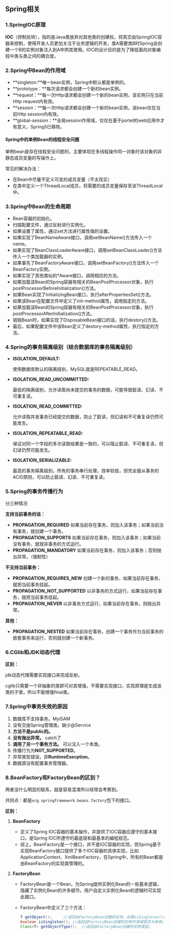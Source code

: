 ## Spring相关

### 1.SpringIOC原理

**IOC**（控制反转），指的是Java类放弃对其他类的创建权，将其交由SpringIOC容器来控制，使得开发人员更加关注于业务逻辑的开发，类A需要类B时Spring会创建一个B的实例对象注入到A中供其使用。IOC的设计目的是为了降低面向对象编程中类与类之间的耦合度。

### 2.Spring中Bean的作用域

* **singleton:**唯一bean实例，Spring中默认都是单例的。
* **prototype：**每次请求都会创建一个新的bean实例。
* **request：**每一次Http请求都会创建一个新的bean实例，该实例只在当前Http request内有效。
* **session：**每一次Http请求都会创建一个新的bean实例，该bean仅在当前Http session内有效。
* **global-session：**全局session作用域，仅仅在基于portel的web应用中才有意义，Spring5已移除。

#### Spring中的单例Bean的线程安全问题

单例bean是存在线程安全问题的，主要体现在多线程操作同一对象时该对象的非静态成员变量的写操作上。

常见的解决办法：

* 在Bean中尽量不定义可变的成员变量（不太现实）
* 在类中定义一个ThreadLocal成员，将需要的成员变量保存至该ThreadLocal中。

### 3.Spring中Bean的生命周期

* Bean容器的初始化。
* 扫描配置文件，通过反射进行实例化。
* 如果设置了属性，通过set方法进行属性值的设置。
* 如果实现了BeanNameAware接口，调用setBeanName()方法传入一个name。
* 如果实现了BeanClassLoaderAware接口，调用setBeanClassLoader()方法传入一个类加载器的实例。
* 如果事先了BeanFactoryAware接口，调用setBeanFactory()方法传入一个BeanFactory实例。
* 如果实现了其他类似的*Aware接口，调用相应的方法。
* 如果加载该Bean的Spring容器有相关的BeanPostProcessor对象，执行postProcessorBeforeInitialization()方法。
* 如果Bean实现了InitializingBean接口，执行afterPropertiesSet()方法。
* 如果该Bean在配置文件中定义了init-method属性，调用指定的方法。
* 如果加载该Bean的Spring容器有相关的BeanPostProcessor对象，执行postProcessorAfterInitialization()方法。
* 销毁Bean时，如果实现了DisposableBean接口的话，执行destory()方法。
* 最后，如果配置文件中该Bean定义了destory-method属性，执行指定的方法。

### 4.Spring的事务隔离级别（结合数据库的事务隔离级别）

* **ISOLATION_DEFAULT:**

  使用数据库默认的隔离级别，MySQL就是REPEATABLE_READ。

* **ISOLATION_READ_UNCOMMITTED:**

  最低的隔离级别，允许读取尚未提交的事务的数据，可能导致脏读、幻读、不可重复读。

* **ISOLATION_READ_COMMITTED:**

  允许读取并发事务已经提交的数据，防止了脏读，但幻读和不可重复读仍然可能发生。

* **ISOLATION_REPEATABLE_READ:**

  保证对同一个字段的多次读取结果是一致的，可以阻止脏读、不可重复读，但幻读仍然可能发生。

* **ISOLATION_SERIALIZABLE:**

  最高的事务隔离级别，所有的事务串行处理，效率较低，但完全服从事务的ACID原则，可以防止脏读、幻读、不可重复读。

### 5.Spring的事务传播行为

分三种情况

**支持当前事务的话：**

* **PROPAGATION_REQUIRED** 如果当前存在事务，则加入该事务；如果当前没有事务，就创建一个事务。
* **PROPAGATION_SUPPORTS** 如果当前存在事务，则加入该事务；如果当前没有事务，就按非事务的方式运行。
* **PROPAGATION_MANDATORY** 如果当前存在事务，则加入该事务；否则抛出异常。（强制性）

**不支持当前事务：**

* **PROPAGATION_REQUIRES_NEW** 创建一个新的事务，如果当前存在事务，就把当前事务挂起。
* **PROPAGATION_NOT_SUPPORTED** 以非事务的方式运行，如果当前存在事务，就把当前事务挂起。
* **PROPAGATION_NEVER** 以非事务方式运行，如果当前存在事务，则抛出异常。

**其他：**

* **PROPAGATION_NESTED** 如果当前存在事务，创建一个事务作为当前事务的嵌套事务来运行，否则就创建一个新事务。

### 6.CGlib和JDK动态代理

**区别：**

jdk动态代理需要实现接口来完成反射。

cglib只需要一个非抽象的类即可对其增强，不需要实现接口，实现原理是生成该类的子类，所以不能增强final类。



### 7.Spring中事务失效的原因

1. 数据库不支持事务。MyiSAM
2. 没有交由Spring管理类。缺少@Service
3. **方法不是public的。**
4. **没有抛出异常。** catch了
5. **调用了另一个事务方法。** 可以注入一个本类。
6. 传播行为为**NOT_SUPPORTED**。
7. 异常类型错误，非**RuntimeExecption**。
8. 数据源没有配置事务管理器。

### 8.BeanFactory和FactoryBean的区别？

两者没什么明显的联系，就是容易混淆所以经常会考察到。

共同点：都是`org.springframework.beans.factory`包下的接口。

**区别：**

1. **BeanFactory**

   * 定义了Spring IOC容器的基本操作，并提供了IOC容器应遵守的基本接口，是Spring IOC所遵守的最底层和最基本的编程规范。
   * 综上，BeanFactory是一个接口，并不是IOC容器的实现，但Spring基于实现BeanFactory接口提供了多个IOC容器的具体实现，比如ApplicationContext、XmlBeanFactory，在Spring中，所有的Bean都是由BeanFactory的实现类管理的。

2. **FactoryBean**

   * FactoryBean是一个Bean，为Spring提供实例化Bean的一些基本逻辑，隐藏了实例化Bean的许多细节。用户自定义实例化Bean的逻辑时可实现此接口。

   * FactoryBean中定义了三个方法：

     ```java
     T getObject();		//返回由FactoryBean创建的实例，如果isSingleton()返回true，则该实例会放入Spring容器中的单例缓存池。
     boolean isSingleton();	//返回由FactoryBean创建的实例作用域是否为单例。
     Class<T> getObjectType();	//返回由FactoryBean创建的实例类型。
     ```

     